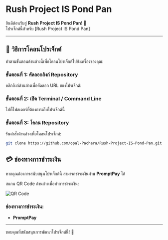 # Rush Project IS Pond Pan

ยินดีต้อนรับสู่ **Rush Project IS Pond Pan**! 🚀  
โปรเจ็กต์นี้สำหรับ [Rush Project IS Pond Pan]

---

## 📂 วิธีการโคลนโปรเจ็กต์

ทำตามขั้นตอนด้านล่างนี้เพื่อโคลนโปรเจ็กต์ไปยังเครื่องของคุณ:

### ขั้นตอนที่ 1: คัดลอกลิงก์ Repository
คลิกลิงก์ด้านล่างเพื่อคัดลอก URL ของโปรเจ็กต์:

### ขั้นตอนที่ 2: เปิด Terminal / Command Line
ไปที่โฟลเดอร์ที่ต้องการเก็บโปรเจ็กต์นี้

### ขั้นตอนที่ 3: โคลน Repository
รันคำสั่งด้านล่างเพื่อโคลนโปรเจ็กต์:
```bash
git clone https://github.com/opal-Pachara/Rush-Project-IS-Pond-Pan.git
```
## 💳 ช่องทางการชำระเงิน

หากคุณต้องการสนับสนุนโปรเจ็กต์นี้ สามารถชำระเงินผ่าน **PromptPay** ได้

สแกน QR Code ด้านล่างเพื่อทำการชำระเงิน:

![QR Code](https://promptpay.io/0936593892/500.png)

### ช่องทางการชำระเงิน:
- **PromptPay**

---

ขอบคุณที่สนับสนุนการพัฒนาโปรเจ็กต์นี้! 🙏

